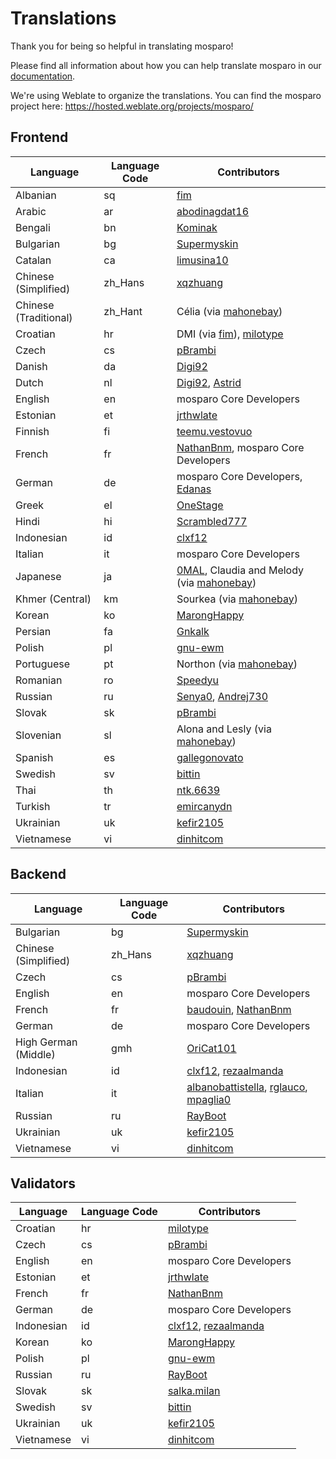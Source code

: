 # Translations

Thank you for being so helpful in translating mosparo!

Please find all information about how you can help translate mosparo in our [documentation](https://documentation.mosparo.io/docs/translating).

We're using Weblate to organize the translations. You can find the mosparo project here: https://hosted.weblate.org/projects/mosparo/

## Frontend

| Language              | Language Code | Contributors                                                                                                 |
|-----------------------|---------------|--------------------------------------------------------------------------------------------------------------|
| Albanian              | sq            | [fim](https://hosted.weblate.org/user/fim/)                                                                  |
| Arabic                | ar            | [abodinagdat16](https://hosted.weblate.org/user/abodinagdat16/)                                              |
| Bengali               | bn            | [Kominak](https://hosted.weblate.org/user/Kominak/)                                                          |
| Bulgarian             | bg            | [Supermyskin](https://hosted.weblate.org/user/Supermyskin/)                                                  |
| Catalan               | ca            | [limusina10](https://hosted.weblate.org/user/limusina10/)                                                    |
| Chinese (Simplified)  | zh_Hans       | [xqzhuang](https://hosted.weblate.org/user/xqzhuang/)                                                        |
| Chinese (Traditional) | zh_Hant       | Célia (via [mahonebay](https://hosted.weblate.org/user/mahonebay))                                           |
| Croatian              | hr            | DMI (via [fim](https://hosted.weblate.org/user/fim/)), [milotype](https://hosted.weblate.org/user/milotype/) |
| Czech                 | cs            | [pBrambi](https://hosted.weblate.org/user/pBrambi/)                                                          |
| Danish                | da            | [Digi92](https://hosted.weblate.org/user/Digi92/)                                                            |
| Dutch                 | nl            | [Digi92](https://hosted.weblate.org/user/Digi92/), [Astrid](https://hosted.weblate.org/user/Astrid/)         |
| English               | en            | mosparo Core Developers                                                                                      |
| Estonian              | et            | [jrthwlate](https://hosted.weblate.org/user/jrthwlate/)                                                      |
| Finnish               | fi            | [teemu.vestovuo](https://hosted.weblate.org/user/teemu.vestovuo/)                                            |
| French                | fr            | [NathanBnm](https://hosted.weblate.org/user/NathanBnm/), mosparo Core Developers                             |
| German                | de            | mosparo Core Developers, [Edanas](https://hosted.weblate.org/user/Edanas/)                                   |
| Greek                 | el            | [OneStage](https://hosted.weblate.org/user/OneStage/)                                                        |
| Hindi                 | hi            | [Scrambled777](https://hosted.weblate.org/user/Scrambled777/)                                                |
| Indonesian            | id            | [clxf12](https://hosted.weblate.org/user/clxf12/)                                                            |
| Italian               | it            | mosparo Core Developers                                                                                      |
| Japanese              | ja            | [0MAL](https://github.com/0MAL), Claudia and Melody (via [mahonebay](https://hosted.weblate.org/user/mahonebay/))                             |
| Khmer (Central)       | km            | Sourkea (via [mahonebay](https://hosted.weblate.org/user/mahonebay/))                                        |
| Korean                | ko            | [MarongHappy](https://hosted.weblate.org/user/MarongHappy/)                                                  |
| Persian               | fa            | [Gnkalk](https://hosted.weblate.org/user/Gnkalk/)                                                            |
| Polish                | pl            | [gnu-ewm](https://hosted.weblate.org/user/gnu-ewm/)                                                          |
| Portuguese            | pt            | Northon (via [mahonebay](https://hosted.weblate.org/user/mahonebay/))                                        |
| Romanian              | ro            | [Speedyu](https://hosted.weblate.org/user/Speedyu/)                                                          |
| Russian               | ru            | [Senya0](https://hosted.weblate.org/user/Senya0/), [Andrej730](https://hosted.weblate.org/user/Andrej730/)   |
| Slovak                | sk            | [pBrambi](https://hosted.weblate.org/user/pBrambi/)                                                          |
| Slovenian             | sl            | Alona and Lesly (via [mahonebay](https://hosted.weblate.org/user/mahonebay/))                                |
| Spanish               | es            | [gallegonovato](https://hosted.weblate.org/user/gallegonovato/)                                              |
| Swedish               | sv            | [bittin](https://hosted.weblate.org/user/bittin/)                                                            |
| Thai                  | th            | [ntk.6639](https://hosted.weblate.org/user/ntk.6639/)                                                        |
| Turkish               | tr            | [emircanydn](https://hosted.weblate.org/user/emircanydn/)                                                    |
| Ukrainian             | uk            | [kefir2105](https://hosted.weblate.org/user/kefir2105/)                                                      |
| Vietnamese            | vi            | [dinhitcom](https://hosted.weblate.org/user/dinhitcom/)                                                      |

## Backend
| Language             | Language Code | Contributors                                                                                                                 |
|----------------------|---------------|------------------------------------------------------------------------------------------------------------------------------|
| Bulgarian            | bg            | [Supermyskin](https://hosted.weblate.org/user/Supermyskin/)                                                                  |
| Chinese (Simplified) | zh_Hans       | [xqzhuang](https://hosted.weblate.org/user/xqzhuang/)                                                                        |
| Czech                | cs            | [pBrambi](https://hosted.weblate.org/user/pBrambi/)                                                                          |
| English              | en            | mosparo Core Developers                                                                                                      |
| French               | fr            | [baudouin](https://hosted.weblate.org/user/baudouin/), [NathanBnm](https://hosted.weblate.org/user/NathanBnm/)               |
| German               | de            | mosparo Core Developers                                                                                                      |
| High German (Middle) | gmh           | [OriCat101](https://hosted.weblate.org/user/OriCat101/)                                                                      |
| Indonesian           | id            | [clxf12](https://hosted.weblate.org/user/clxf12/), [rezaalmanda](https://hosted.weblate.org/user/rezaalmanda/)               |
| Italian              | it            | [albanobattistella](https://hosted.weblate.org/user/albanobattistella/), [rglauco](https://hosted.weblate.org/user/rglauco/), [mpaglia0](https://hosted.weblate.org/user/mpaglia0/) |
| Russian              | ru            | [RayBoot](https://hosted.weblate.org/user/RayBoot/)                                                                          |
| Ukrainian            | uk            | [kefir2105](https://hosted.weblate.org/user/kefir2105/)                                                                      |
| Vietnamese           | vi            | [dinhitcom](https://hosted.weblate.org/user/dinhitcom/)                                                                      |

## Validators
| Language   | Language Code | Contributors                                                                                                   |
|------------|---------------|----------------------------------------------------------------------------------------------------------------|
| Croatian   | hr            | [milotype](https://hosted.weblate.org/user/milotype/)                                                          |
| Czech      | cs            | [pBrambi](https://hosted.weblate.org/user/pBrambi/)                                                            |
| English    | en            | mosparo Core Developers                                                                                        |
| Estonian   | et            | [jrthwlate](https://hosted.weblate.org/user/jrthwlate/)                                                        |
| French     | fr            | [NathanBnm](https://hosted.weblate.org/user/NathanBnm/)                                                        |
| German     | de            | mosparo Core Developers                                                                                        |
| Indonesian | id            | [clxf12](https://hosted.weblate.org/user/clxf12/), [rezaalmanda](https://hosted.weblate.org/user/rezaalmanda/) |
| Korean     | ko            | [MarongHappy](https://hosted.weblate.org/user/MarongHappy/)                                                    |
| Polish     | pl            | [gnu-ewm](https://hosted.weblate.org/user/gnu-ewm/)                                                            |
| Russian    | ru            | [RayBoot](https://hosted.weblate.org/user/RayBoot/)                                                            |
| Slovak     | sk            | [salka.milan](https://hosted.weblate.org/user/salka.milan/)                                                    |
| Swedish    | sv            | [bittin](https://hosted.weblate.org/user/bittin/)                                                              |
| Ukrainian  | uk            | [kefir2105](https://hosted.weblate.org/user/kefir2105/)                                                        |
| Vietnamese | vi            | [dinhitcom](https://hosted.weblate.org/user/dinhitcom/)                                                        |
